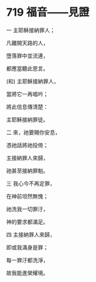 # 719 福音——見證

一 主耶穌接納罪人；

凡離開天路的人，

墮落罪中並流連，

都應當聽此恩言。

(和) 主耶穌接納罪人，

當將它一再唱吟；

將此信息傳清楚：

主耶穌接納罪徒。

二 來，祂要賜你安息，

憑祂話將祂投倚；

主接納罪人來歸，

祂甚至接納罪魁。

三 我心今不再定罪，

在神前坦然無愧；

祂洗我一切罪汙，

神的要求都滿足。

四 主接納罪人來歸，

即或我滿身是罪；

每一罪汙都洗淨，

故我能進榮耀境。

